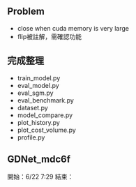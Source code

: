 ## Problem
- close when cuda memory is very large
- flip被註解，需確認功能
## 完成整理
- train_model.py
- eval_model.py
- eval_sgm.py
- eval_benchmark.py
- dataset.py
- model_compare.py
- plot_history.py
- plot_cost_volume.py
- profile.py
## GDNet_mdc6f
開始：6/22 7:29
結束：

